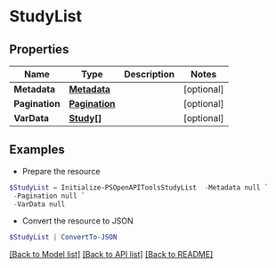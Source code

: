 # StudyList
## Properties

Name | Type | Description | Notes
------------ | ------------- | ------------- | -------------
**Metadata** | [**Metadata**](Metadata.md) |  | [optional] 
**Pagination** | [**Pagination**](Pagination.md) |  | [optional] 
**VarData** | [**Study[]**](Study.md) |  | [optional] 

## Examples

- Prepare the resource
```powershell
$StudyList = Initialize-PSOpenAPIToolsStudyList  -Metadata null `
 -Pagination null `
 -VarData null
```

- Convert the resource to JSON
```powershell
$StudyList | ConvertTo-JSON
```

[[Back to Model list]](../README.md#documentation-for-models) [[Back to API list]](../README.md#documentation-for-api-endpoints) [[Back to README]](../README.md)

